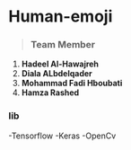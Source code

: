 # Human-emoji
> ### Team Member 
 1. **Hadeel Al-Hawajreh**
 2. **Diala ALbdelqader**
 3. **Mohammad  Fadi Hboubati**
 4. **Hamza Rashed**
 



### lib
 -Tensorflow
 -Keras
 -OpenCv
 
